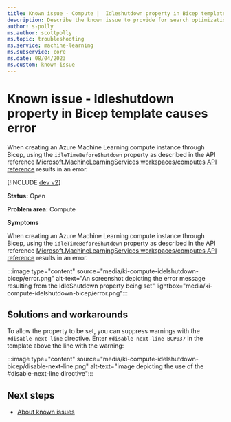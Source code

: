 ```yaml
---
title: Known issue - Compute |  Idleshutdown property in Bicep template causes error
description: Describe the known issue to provide for search optimization
author: s-polly
ms.author: scottpolly
ms.topic: troubleshooting  
ms.service: machine-learning
ms.subservice: core
ms.date: 08/04/2023
ms.custom: known-issue
---
```


# Known issue  - Idleshutdown property in Bicep template causes error

When creating an Azure Machine Learning compute instance through Bicep, using the `idleTimeBeforeShutdown` property as described in the API reference [Microsoft.MachineLearningServices workspaces/computes API reference](/azure/templates/microsoft.machinelearningservices/workspaces/computes?pivots=deployment-language-bicep) results in an error.

 

[!INCLUDE [dev v2](../includes/machine-learning-dev-v2.md)]


**Status:** Open


**Problem area:** Compute

**Symptoms**

When creating an Azure Machine Learning compute instance through Bicep, using the `idleTimeBeforeShutdown` property as described in the API reference [Microsoft.MachineLearningServices workspaces/computes API reference](/azure/templates/microsoft.machinelearningservices/workspaces/computes?pivots=deployment-language-bicep) results in an error.

:::image type="content" source="media/ki-compute-idelshutdown-bicep/error.png" alt-text="An screenshot depicting the error message resulting from the IdleShutdown property being set" lightbox="media/ki-compute-idelshutdown-bicep/error.png":::

## Solutions and workarounds

To allow the property to be set, you can suppress warnings with the `#disable-next-line` directive. Enter `#disable-next-line BCP037` in the template above the line with the warning: 

:::image type="content" source="media/ki-compute-idelshutdown-bicep/disable-next-line.png" alt-text="image depicting the use of the #disable-next-line directive":::

## Next steps

- [About known issues](azureml-known-issues.md)
